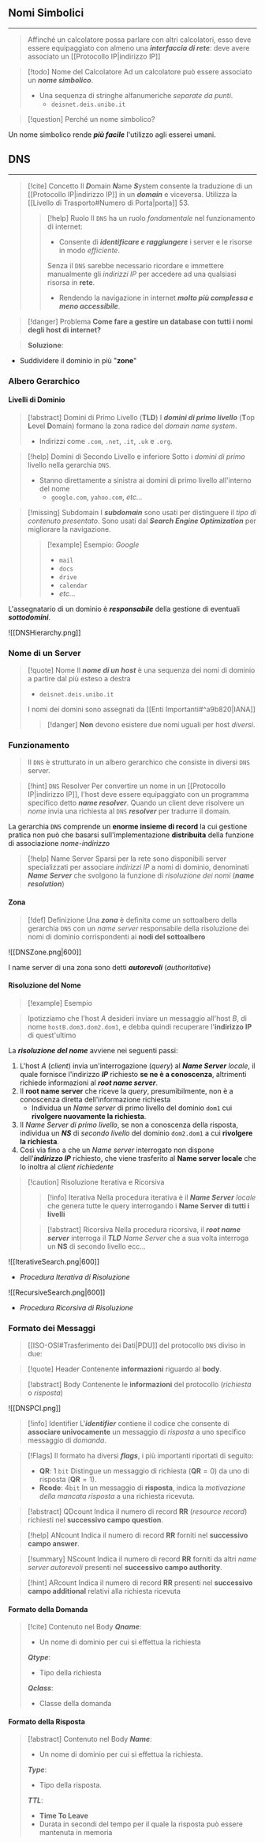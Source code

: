 ## Nomi Simbolici
---
>Affinché un calcolatore possa parlare con altri calcolatori, esso deve essere equipaggiato con almeno una ***interfaccia di rete***: deve avere associato un [[Protocollo IP|indirizzo IP]]

>[!todo] Nome del Calcolatore
>Ad un calcolatore può essere associato un ***nome simbolico***.
>- Una sequenza di stringhe alfanumeriche *separate da punti*.
>	- `deisnet.deis.unibo.it`

>[!question] Perché un nome simbolico?

Un nome simbolico rende ***più facile*** l'utilizzo agli esserei umani.

## DNS
---
>[!cite] Concetto
>Il ***D***omain ***N***ame ***S***ystem consente la traduzione di un [[Protocollo IP|indirizzo IP]] in un ***domain*** e viceversa.
>Utilizza la [[Livello di Trasporto#Numero di Porta|porta]] $53$.
>>[!help] Ruolo
>>Il `DNS` ha un ruolo *fondamentale* nel funzionamento di internet:
>>- Consente di ***identificare e raggiungere*** i server e le risorse in modo *efficiente*.
>>
>>Senza il `DNS` sarebbe necessario ricordare e immettere manualmente gli *indirizzi IP* per accedere ad una qualsiasi risorsa in **rete**.
>>- Rendendo la navigazione in internet ***molto più complessa e meno accessibile***.

>[!danger] Problema
>**Come fare a gestire un database con tutti i nomi degli host di internet?**

>**Soluzione**:
- Suddividere il dominio in più "**zone**"
### Albero Gerarchico
#### Livelli di Dominio
>[!abstract] Domini di Primo Livello (**TLD**)
>I ***domini di primo livello*** (**T**op **L**evel **D**omain) formano la zona radice del *domain name system*.
>- Indirizzi come `.com`, `.net`, `.it`, `.uk` e `.org`.

>[!help] Domini di Secondo Livello e inferiore
>Sotto i *domini di primo* livello nella gerarchia `DNS`.
>- Stanno direttamente a sinistra ai domini di primo livello all'interno del nome
>	- `google.com`, `yahoo.com`, *etc...*

>[!missing] Subdomain
>I ***subdomain*** sono usati per distinguere il *tipo di contenuto presentato*.
>Sono usati dal ***Search Engine Optimization*** per migliorare la navigazione.
>>[!example] Esempio: *Google*
>>- `mail`
>>- `docs`
>>- `drive`
>>- `calendar`
>>- *etc...*
>

L'assegnatario di un dominio è ***responsabile*** della gestione di eventuali ***sottodomini***.

![[DNSHierarchy.png]]

### Nome di un Server
>[!quote] Nome
>Il ***nome di un host*** è una sequenza dei nomi di dominio a partire dal più esteso a destra
>- `deisnet.deis.unibo.it`
>
>I nomi dei domini sono assegnati da [[Enti Importanti#^a9b820|IANA]]
>>[!danger] **Non** devono esistere due nomi uguali per host *diversi*.

### Funzionamento
>Il `DNS` è strutturato in un albero gerarchico che consiste in diversi `DNS` server.

>[!hint] `DNS` Resolver
>Per convertire un nome in un [[Protocollo IP|indirizzo IP]], l'host deve essere equipaggiato con un programma specifico detto ***name resolver***.
>Quando un client deve risolvere un *nome* invia una richiesta al `DNS` ***resolver*** per tradurre il domain.

La gerarchia `DNS` comprende un **enorme insieme di record** la cui gestione pratica non può che basarsi sull'implementazione **distribuita** della funzione di associazione  *nome-indirizzo*

>[!help] Name Server
>Sparsi per la rete sono disponibili server specializzati per associare *indirizzi IP* a nomi di dominio, denominati ***Name Server*** che svolgono la funzione di *risoluzione dei nomi* (***name resolution***) 

#### Zona
>[!def] Definizione
>Una ***zona*** è definita come un sottoalbero della gerarchia `DNS` con un *name server* responsabile della risoluzione dei nomi di dominio corrispondenti ai **nodi del sottoalbero**

![[DNSZone.png|600]]

I name server di una zona sono detti ***autorevoli*** (*authoritative*)
#### Risoluzione del Nome
>[!example] Esempio

>Ipotizziamo che l'host $A$ desideri inviare un messaggio all'host $B$, di nome `hostB.dom3.dom2.dom1`, e debba quindi recuperare l'**indirizzo IP** di quest'ultimo

La ***risoluzione del nome*** avviene nei seguenti passi:
1. L'host $A$ (*client*) invia un'interrogazione (*query*) al ***Name Server*** *locale*, il quale fornisce l'indirizzo ***IP*** richiesto **se ne è a conoscenza**, altrimenti richiede informazioni al ***root name server***.
2. Il **root name server** che riceve la *query*, presumibilmente, non è a conoscenza diretta dell'informazione richiesta
	-  Individua un *Name server* di primo livello del dominio `dom1` cui **rivolgere nuovamente la richiesta**.
3. Il *Name Server di primo livello*, se non a conoscenza della risposta, individua un ***NS*** di *secondo livello* del dominio `dom2.dom1` a cui **rivolgere la richiesta**.
4. Così via fino a che un *Name server*  interrogato non dispone dell'***indirizzo IP*** richiesto, che viene trasferito al **Name server locale** che lo inoltra al *client richiedente*

>[!caution] Risoluzione Iterativa e Ricorsiva
>>[!info] Iterativa
>>Nella procedura iterativa è il ***Name Server*** *locale* che genera tutte le query interrogando i **Name Server di tutti i livelli**
>
>>[!abstract] Ricorsiva
>>Nella procedura ricorsiva, il ***root name server*** interroga il ***TLD*** *Name Server* che a sua volta interroga un **NS** di secondo livello ecc...

![[IterativeSearch.png|600]]

- *Procedura Iterativa di Risoluzione*

![[RecursiveSearch.png|600]]

- *Procedura Ricorsiva di Risoluzione*

### Formato dei Messaggi
>[[ISO-OSI#Trasferimento dei Dati|PDU]] del protocollo `DNS` diviso in due:

>[!quote] Header
>Contenente **informazioni** riguardo al **body**.

>[!abstract] Body
>Contenente le **informazioni** del protocollo (*richiesta* o *risposta*)

![[DNSPCI.png]]

>[!info] Identifier
> L'***identifier*** contiene il codice che consente di **associare univocamente** un messaggio di *risposta* a uno specifico messaggio di *domanda*.

>[!Flags]
>Il formato ha diversi ***flags***, i più importanti riportati di seguito:
>- **QR**: $1$ `bit` Distingue un messaggio di richiesta (**QR**$=0$) da uno di risposta (**QR**$=1$).
>- **Rcode**: $4$`bit` In un messaggio di **risposta**, indica la *motivazione della mancata risposta* a una richiesta ricevuta.

>[!abstract] QDcount
>Indica il numero di record **RR** (*resource record*) richiesti nel **successivo campo question**.

>[!help] ANcount
>Indica il numero di record **RR** forniti nel **successivo campo answer**.

>[!summary] NScount
>Indica il numero di record **RR** forniti da altri *name server autorevoli* presenti nel **successivo campo authority**.

>[!hint] ARcount
>Indica il numero di record **RR** presenti nel **successivo campo additional** relativi alla richiesta ricevuta

#### Formato della Domanda
>[!cite] Contenuto nel Body
>***Qname***:
>- Un nome di dominio per cui si effettua la richiesta
>
> ***Qtype***:
> - Tipo della richiesta
> 
> ***Qclass***:
> - Classe della domanda

#### Formato della Risposta
>[!abstract] Contenuto nel Body
>***Name***:
>- Un nome di dominio per cui si effettua la richiesta.
>
>***Type***:
>- Tipo della risposta.
>
>***TTL***:
>- **Time To Leave**
>- Durata in secondi del tempo per il quale la risposta può essere mantenuta in memoria
